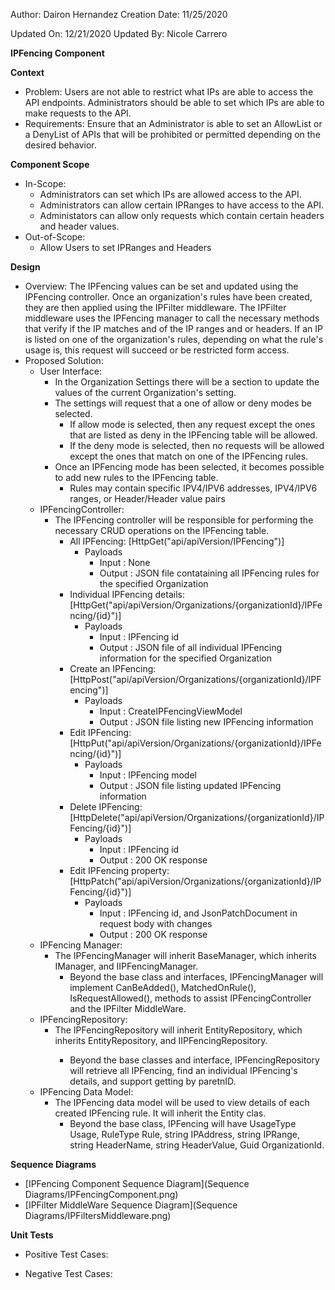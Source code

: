 Author: Dairon Hernandez
Creation Date: 11/25/2020

Updated On: 12/21/2020
Updated By: Nicole Carrero

**IPFencing Component**

**Context**

- Problem: Users are not able to restrict what IPs are able to access the API endpoints. Administrators should be able to set which IPs are able to make requests to the API.
- Requirements: Ensure that an Administrator is able to set an AllowList or a DenyList of APIs that will be prohibited or permitted depending on the desired behavior.

**Component Scope**

- In-Scope:
  - Administrators can set which IPs are allowed access to the API.
  - Administrators can allow certain IPRanges to have access to the API.
  - Administators can allow only requests which contain certain headers and header values.
- Out-of-Scope:
  - Allow Users to set IPRanges and Headers

**Design**

- Overview: The IPFencing values can be set and updated using the IPFencing controller. Once an organization's rules have been created, they are then applied using the IPFilter middleware. The IPFilter middleware uses the IPFencing manager to call the necessary methods that verify if the IP matches and of the IP ranges and or headers. If an IP is listed on one of the organization's rules, depending on what the rule's usage is, this request will succeed or be restricted form access.
- Proposed Solution:
  - User Interface:
    - In the Organization Settings there will be a section to update the values of the current Organization's setting.
    - The settings will request that a one of allow or deny modes be selected.
      - If allow mode is selected, then any request except the ones that are listed as deny in the IPFencing table will be allowed.
      - If the deny mode is selected, then no requests will be allowed except the ones that match on one of the IPFencing rules.
    - Once an IPFencing mode has been selected, it becomes possible to add new rules to the IPFencing table.
        - Rules may contain specific IPV4/IPV6 addresses, IPV4/IPV6 ranges, or Header/Header value pairs
  - IPFencingController:
    - The IPFencing controller will be responsible for performing the necessary CRUD operations on the IPFencing table. 
      - All IPFencing: [HttpGet("api/apiVersion/IPFencing")]
        - Payloads
          - Input : None
          - Output : JSON file contataining all IPFencing rules for the specified Organization
      - Individual IPFencing details: [HttpGet("api/apiVersion/Organizations/{organizationId}/IPFencing/{id}")]
        - Payloads
          - Input : IPFencing id
          - Output : JSON file of all individual IPFencing information for the specified Organization
      - Create an IPFencing: [HttpPost("api/apiVersion/Organizations/{organizationId}/IPFencing")]
        - Payloads
          - Input : CreateIPFencingViewModel 
          - Output : JSON file listing new IPFencing information
      - Edit IPFencing: [HttpPut("api/apiVersion/Organizations/{organizationId}/IPFencing/{id}")]
        - Payloads
          - Input : IPFencing model
          - Output : JSON file listing updated IPFencing information
      - Delete IPFencing: [HttpDelete("api/apiVersion/Organizations/{organizationId}/IPFencing/{id}")]
        - Payloads
          - Input : IPFencing id
          - Output : 200 OK response
      - Edit IPFencing property: [HttpPatch("api/apiVersion/Organizations/{organizationId}/IPFencing/{id}")]
        - Payloads
          - Input : IPFencing id, and JsonPatchDocument in request body with changes
          - Output : 200 OK response
  - IPFencing Manager:
    - The IPFencingManager will inherit BaseManager, which inherits IManager, and IIPFencingManager.
      - Beyond the base class and interfaces, IPFencingManager will implement CanBeAdded(), MatchedOnRule(), IsRequestAllowed(), methods to assist IPFencingController and the IPFilter MiddleWare.
  - IPFencingRepository:
    - The IPFencingRepository will inherit EntityRepository<IPFencing>, which inherits EntityRepository, and IIPFencingRepository.
      - Beyond the base classes and interface, IPFencingRepository will retrieve all IPFencing, find an individual IPFencing's details, and support getting by paretnID.
  - IPFencing Data Model:
    - The IPFencing data model will be used to view details of each created IPFencing rule.  It will inherit the Entity clas.
      - Beyond the base class, IPFencing will have UsageType Usage, RuleType Rule, string IPAddress, string IPRange, string HeaderName, string HeaderValue, Guid OrganizationId.

**Sequence Diagrams**

- [IPFencing Component Sequence Diagram](Sequence Diagrams/IPFencingComponent.png)
- [IPFilter MiddleWare Sequence Diagram](Sequence Diagrams/IPFiltersMiddleware.png)

**Unit Tests**

- Positive Test Cases:

- Negative Test Cases:
